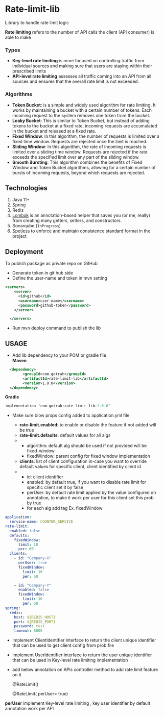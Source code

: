 # Rate-limit-lib

Library to handle rate limit logic

**Rate limiting** refers to the number of API calls the client (API consumer) is able to make

### Types
- **Key-level rate limiting**
  is more focused on controlling traffic from individual sources and making sure that users are staying within their prescribed limits
- **API-level rate limiting**
  assesses all traffic coming into an API from all sources and ensures that the overall rate limit is not exceeded.

### Algorithms
- **Token Bucket**: is a simple and widely used algorithm for rate limiting. It works by maintaining a bucket with a certain number of tokens. Each incoming request to the system removes one token from the bucket.
- **Leaky Bucket**: This is similar to Token Bucket, but instead of adding tokens to the bucket at a fixed rate, incoming requests are accumulated in the bucket and released at a fixed rate.
- **Fixed Window**: In this algorithm, the number of requests is limited over a fixed time window. Requests are rejected once the limit is reached.
- **Sliding Window**: In this algorithm, the rate of incoming requests is limited over a sliding time window. Requests are rejected if the rate exceeds the specified limit over any part of the sliding window.
- **Smooth Bursting**: This algorithm combines the benefits of Fixed Window and Token Bucket algorithms, allowing for a certain number of bursts of incoming requests, beyond which requests are rejected.

## Technologies
1. Java 11+
2. Spring
3. Redis
4. [Lombok](https://projectlombok.org/) is an annotation-based helper that saves you (or me, really) from creating many getters, setters, and constructors.
5. Sonarqube (`InProgress`)
6. [Spotless](https://github.com/diffplug/spotless) to enforce and maintain consistence standard format in the project


## Deployment

To publish package as private repo on GitHub

- Generate token in git hub side
- Define the user-name and token in mvn setting
``` xml
<servers>
    <server>
      <id>github</id>
      <username>user-name</username>
      <password>github-token</password>
    </server>

  </servers>

```
- Run mvn deploy command to publish the lib


## USAGE

- Add lib dependency to your POM or gradle file  
  **Maven**
``` xml
  <dependency>
        <groupId>com.gotrah</groupId>
        <artifactId>rate-limit-lib</artifactId>
        <version>1.0.0</version>
  </dependency>
```
**Gradle**
``` kotlin
implementation 'com.gotrah:rate-limit-lib:1.0.0'
```

- Make sure blow props config added to application.yml file

  - **rate-limit.enabled**: to enable or disable the feature if not added will be true
  - **rate-limit.defaults**: default values for all algs
  -
    - algorithm: default alg should be used if not provided will be fixed-window
    - fixedWindow: parent config for fixed window implementation
  - **clients**: list of client configuration in-case you want to override default values for specific client, client identified by client id
  -
    - id: client identifier
    - enabled: by default true, if you want to disable rate limit for specific client set it by false
    - perUser: by default rate limit applied by the value configured on annotation, to make it work per user for this client set this prob by true
    - for each alg add tag Ex. fixedWindow

``` yaml
application:
  service-name: COUNTER_SERVICE
rate-limit:
  enabled: false
  defaults:
    fixedWindow:
      limit: 10
      per: 60
  clients:
    - id: "Company-X"
      perUser: true
      fixedWindow:
        limit: 10
        per: 60

    - id: "Company-Y"
      enabled: false
      fixedWindow:
        limit: 10
        per: 60
spring:
  redis:
    host: ${REDIS_HOST}
    port: ${REDIS_PORT} 
    password: test
    timeout: 6000
```


- Implement ClientIdentifier interface to return the client unique identifier that can be used to get client config from prob file
- Implement UserIdentifier interface to return the user unique identifier that can be used in Key-level rate limiting implementation
- add below annotation on APIs controller method to add rate limit feature on it


    @RateLimit()

    @RateLimit( perUser= true)


**perUser** implement Key-level rate limiting , key user identifier by default annotation work per API



